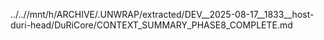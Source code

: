 ../..//mnt/h/ARCHIVE/.UNWRAP/extracted/DEV__2025-08-17__1833__host-duri-head/DuRiCore/CONTEXT_SUMMARY_PHASE8_COMPLETE.md